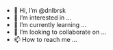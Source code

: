 - 👋 Hi, I’m @dnlbrsk
- 👀 I’m interested in ...
- 🌱 I’m currently learning ...
- 💞️ I’m looking to collaborate on ...
- 📫 How to reach me ...

<!---
dnlbrsk/dnlbrsk is a ✨ special ✨ repository because its `README.md` (this file) appears on your GitHub profile.
You can click the Preview link to take a look at your changes.
--->
